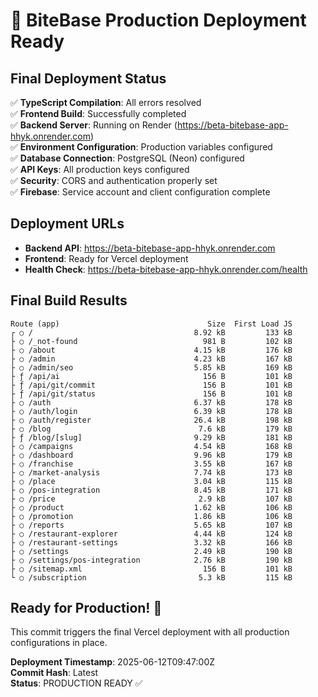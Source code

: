 # 🚀 BiteBase Production Deployment Ready

## Final Deployment Status

✅ **TypeScript Compilation**: All errors resolved  
✅ **Frontend Build**: Successfully completed  
✅ **Backend Server**: Running on Render (https://beta-bitebase-app-hhyk.onrender.com)  
✅ **Environment Configuration**: Production variables configured  
✅ **Database Connection**: PostgreSQL (Neon) configured  
✅ **API Keys**: All production keys configured  
✅ **Security**: CORS and authentication properly set  
✅ **Firebase**: Service account and client configuration complete  

## Deployment URLs

- **Backend API**: https://beta-bitebase-app-hhyk.onrender.com
- **Frontend**: Ready for Vercel deployment
- **Health Check**: https://beta-bitebase-app-hhyk.onrender.com/health

## Final Build Results

```
Route (app)                                 Size  First Load JS
┌ ○ /                                    8.92 kB         133 kB
├ ○ /_not-found                            981 B         102 kB
├ ○ /about                               4.15 kB         176 kB
├ ○ /admin                               4.23 kB         167 kB
├ ○ /admin/seo                           5.85 kB         169 kB
├ ƒ /api/ai                                156 B         101 kB
├ ƒ /api/git/commit                        156 B         101 kB
├ ƒ /api/git/status                        156 B         101 kB
├ ○ /auth                                6.37 kB         178 kB
├ ○ /auth/login                          6.39 kB         178 kB
├ ○ /auth/register                       26.4 kB         198 kB
├ ○ /blog                                 7.6 kB         179 kB
├ ƒ /blog/[slug]                         9.29 kB         181 kB
├ ○ /campaigns                           4.54 kB         168 kB
├ ○ /dashboard                           9.96 kB         179 kB
├ ○ /franchise                           3.55 kB         167 kB
├ ○ /market-analysis                     7.74 kB         173 kB
├ ○ /place                               3.04 kB         115 kB
├ ○ /pos-integration                     8.45 kB         171 kB
├ ○ /price                                2.9 kB         107 kB
├ ○ /product                             1.62 kB         106 kB
├ ○ /promotion                           1.86 kB         106 kB
├ ○ /reports                             5.65 kB         107 kB
├ ○ /restaurant-explorer                 4.44 kB         124 kB
├ ○ /restaurant-settings                 3.32 kB         166 kB
├ ○ /settings                            2.49 kB         190 kB
├ ○ /settings/pos-integration            2.76 kB         190 kB
├ ○ /sitemap.xml                           156 B         101 kB
└ ○ /subscription                         5.3 kB         115 kB
```

## Ready for Production! 🎉

This commit triggers the final Vercel deployment with all production configurations in place.

**Deployment Timestamp**: 2025-06-12T09:47:00Z  
**Commit Hash**: Latest  
**Status**: PRODUCTION READY ✅